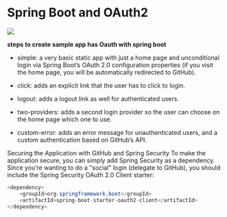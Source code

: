 # Spring Boot and OAuth2

![](https://innovationm.co/wp-content/uploads/2018/06/Oauth-architecture.png)

**steps to create sample app has Oauth with spring boot**


* simple: a very basic static app with just a home page and unconditional login via Spring Boot’s OAuth 2.0 configuration properties (if you visit the home page, you will be automatically redirected to GitHub).

* click: adds an explicit link that the user has to click to login.

* logout: adds a logout link as well for authenticated users.

* two-providers: adds a second login provider so the user can choose on the home page which one to use.

* custom-error: adds an error message for unauthenticated users, and a custom authentication based on GitHub’s API.



Securing the Application with GitHub and Spring Security To make the application secure, you can simply add Spring Security as a dependency. Since you’re wanting to do a "social" login (delegate to GitHub), you should include the Spring Security OAuth 2.0 Client starter:

```java
<dependency>
	<groupId>org.springframework.boot</groupId>
	<artifactId>spring-boot-starter-oauth2-client</artifactId>
</dependency>

```